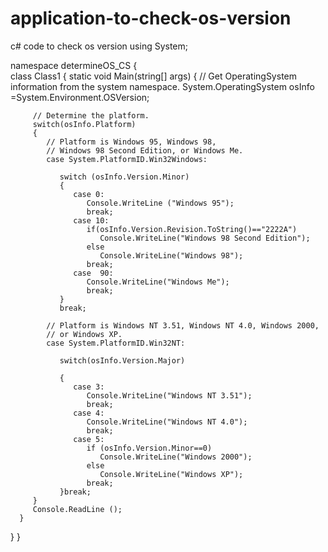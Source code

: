 application-to-check-os-version
===============================

c# code to check os version
using System;

namespace determineOS_CS
{  
class Class1
   {
      static void Main(string[] args)
      {
         // Get OperatingSystem information from the system namespace.
         System.OperatingSystem osInfo =System.Environment.OSVersion;
         
         // Determine the platform.
         switch(osInfo.Platform)
         {
            // Platform is Windows 95, Windows 98, 
            // Windows 98 Second Edition, or Windows Me.
            case System.PlatformID.Win32Windows:
         
               switch (osInfo.Version.Minor)
               {
                  case 0:
                     Console.WriteLine ("Windows 95");
                     break;
                  case 10:
                     if(osInfo.Version.Revision.ToString()=="2222A")
                        Console.WriteLine("Windows 98 Second Edition");
                     else
                        Console.WriteLine("Windows 98");
                     break;
                  case  90:
                     Console.WriteLine("Windows Me");
                     break;
               }
               break;
         
            // Platform is Windows NT 3.51, Windows NT 4.0, Windows 2000,
            // or Windows XP.
            case System.PlatformID.Win32NT:

               switch(osInfo.Version.Major)

               {
                  case 3:
                     Console.WriteLine("Windows NT 3.51");
                     break;
                  case 4:
                     Console.WriteLine("Windows NT 4.0");
                     break;
                  case 5:
                     if (osInfo.Version.Minor==0) 
                        Console.WriteLine("Windows 2000");
                     else
                        Console.WriteLine("Windows XP");
                     break;
               }break;
         }
         Console.ReadLine ();
      }
   }
}
					
